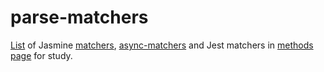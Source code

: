 # parse-matchers
[List](https://sungchuni.github.io/parse-matchers/) of Jasmine [matchers](https://jasmine.github.io/api/edge/matchers.html),
[async-matchers](https://jasmine.github.io/api/edge/async-matchers.html)
and Jest matchers in [methods page](https://jestjs.io/docs/en/expect#methods)
for study.
